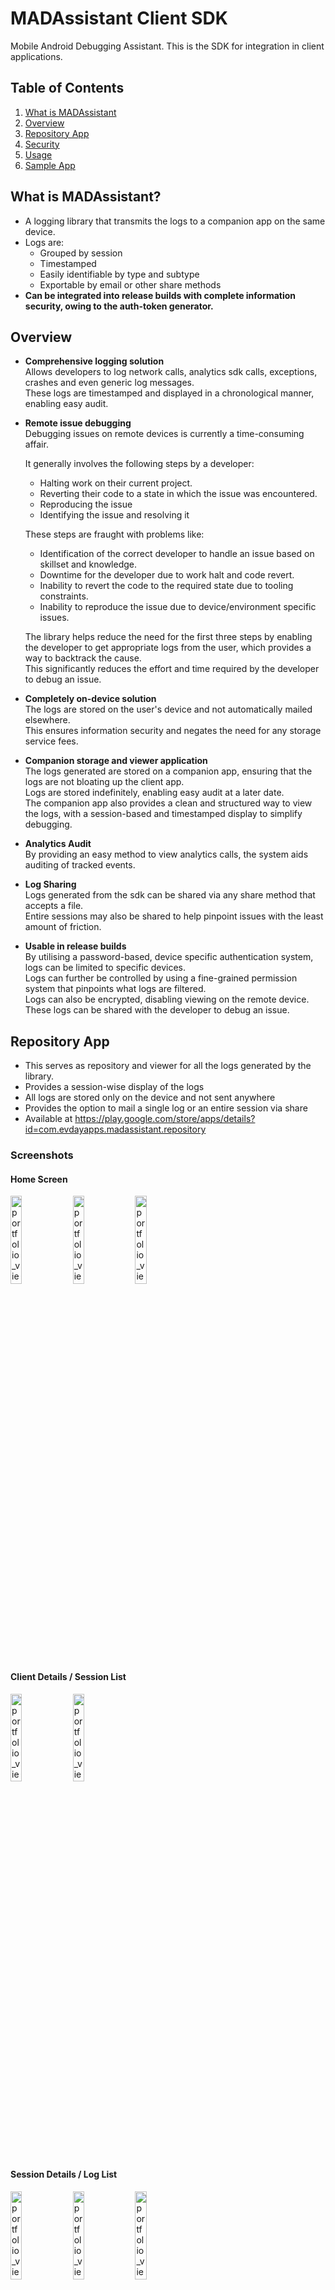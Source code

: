 # MADAssistant Client SDK
Mobile Android Debugging Assistant.
This is the SDK for integration in client applications.

## Table of Contents
1. [What is MADAssistant](#what-is-madassistant)
2. [Overview](#overview)
3. [Repository App](#repository-app)
5. [Security](#security)
6. [Usage](#usage)
7. [Sample App](#sample-app)

## What is MADAssistant?
- A logging library that transmits the logs to a companion app on the same device.
- Logs are:
  - Grouped by session
  - Timestamped
  - Easily identifiable by type and subtype
  - Exportable by email or other share methods
- **Can be integrated into release builds with complete information security, owing to the auth-token generator.**

## Overview
- **Comprehensive logging solution**  
  Allows developers to log network calls, analytics sdk calls, exceptions, crashes and even generic log messages.  
  These logs are timestamped and displayed in a chronological manner, enabling easy audit.  

- **Remote issue debugging**  
  Debugging issues on remote devices is currently a time-consuming affair.  

  It generally involves the following steps by a developer:
  - Halting work on their current project.
  - Reverting their code to a state in which the issue was encountered.
  - Reproducing the issue 
  - Identifying the issue and resolving it  
  
  These steps are fraught with problems like:
  - Identification of the correct developer to handle an issue based on skillset and knowledge.
  - Downtime for the developer due to work halt and code revert.
  - Inability to revert the code to the required state due to tooling constraints.
  - Inability to reproduce the issue due to device/environment specific issues.

  The library helps reduce the need for the first three steps by enabling the developer to get appropriate logs from the user, which provides a way to backtrack the cause.  
  This significantly reduces the effort and time required by the developer to debug an issue.
- **Completely on-device solution**  
  The logs are stored on the user's device and not automatically mailed elsewhere.  
  This ensures information security and negates the need for any storage service fees.
- **Companion storage and viewer application**  
  The logs generated are stored on a companion app, ensuring that the logs are not bloating up the client app.  
  Logs are stored indefinitely, enabling easy audit at a later date.  
  The companion app also provides a clean and structured way to view the logs, with a session-based and timestamped display to simplify debugging.  
- **Analytics Audit**  
  By providing an easy method to view analytics calls, the system aids auditing of tracked events.
- **Log Sharing**  
  Logs generated from the sdk can be shared via any share method that accepts a file.  
  Entire sessions may also be shared to help pinpoint issues with the least amount of friction.
- **Usable in release builds**  
  By utilising a password-based, device specific authentication system, logs can be limited to specific devices.  
  Logs can further be controlled by using a fine-grained permission system that pinpoints what logs are filtered.  
  Logs can also be encrypted, disabling viewing on the remote device. These logs can be shared with the developer to debug an issue.
  

## Repository App
- This serves as repository and viewer for all the logs generated by the library.
- Provides a session-wise display of the logs
- All logs are stored only on the device and not sent anywhere
- Provides the option to mail a single log or an entire session via share
- Available at https://play.google.com/store/apps/details?id=com.evdayapps.madassistant.repository
### Screenshots
#### Home Screen 
<img width="19%" alt="portfolio_view" src="doc/client_list.png"> <img width="19%" alt="portfolio_view" src="doc/device_info.png"> <img width="19%" alt="portfolio_view" src="doc/dev_portal.png">  

#### Client Details / Session List
<img width="19%" alt="portfolio_view" src="doc/session_list.png"> <img width="19%" alt="portfolio_view" src="doc/changelog_list.png">  

#### Session Details / Log List
<img width="19%" alt="portfolio_view" src="doc/log_list_unfiltered_1.png"> <img width="19%" alt="portfolio_view" src="doc/loglist_unfiltered_2.png"> <img width="19%" alt="portfolio_view" src="doc/session_details_filtered.png">   

#### Log Viewer
<img width="19%" alt="portfolio_view" src="doc/network_details.png"> <img width="19%" alt="portfolio_view" src="doc/stacktrace_0.png"> <img width="19%" alt="portfolio_view" src="doc/stacktrace_1.png"> <img width="19%" alt="portfolio_view" src="doc/stacktrace_2.png"> <img width="19%" alt="portfolio_view" src="doc/analytics_details.png"> 


## Security
An auth-token based system that controls what logs the user may view based on:
- The user's installation identifier (a uuid generated by the MADAssistant app once per installation)
- An optional start and end time
- The logs accessible to the user (with fine-grained regex-based filters).  
  This information is encrypted using a passphrase which needs to provided to this library on runtime, to decrypt. 
- All filtering is performed within the client library and then sent to the MADAssistant app
- **Logs may also be encrypted, preventing the user from viewing the logs, but able to still share them with the developer. This enables usage of the library in release builds, without the risk of leaking information**

<img width="19%" alt="authtoken-generator-1" src="doc/Screenshot_20220408-213416.png"> <img width="19%" alt="portfolio_view" src="doc/auth_gen_2.png">

NOTE: These logs are not uploaded to any server and will remain only on the user's device.


## Usage
- Add the jitpack repository to project build.gradle
  ```
  allprojects {
	repositories {
		...
		maven { url 'https://jitpack.io' }
	}
  }
  ```
- Add the library as a dependency
  ```
  implementation 'com.github.Evdayapps:madassistant-clientsdk:<latest-version>'
  ```
- Create an instance of MADAssistantClient
  ```
  val logUtils = object : Logger {
            override fun i(tag: String, message: String) {
                Log.i(tag, message)
            }

            override fun v(tag: String, message: String) {
                Log.v(tag, message)
            }

            override fun d(tag: String, message: String) {
                Log.d(tag, message)
            }

            override fun e(throwable: Throwable) {
                throwable.printStackTrace()
            }
        }

        madAssistantClient = MADAssistantClientImpl(
            applicationContext = applicationContext,
            passphrase = "<enter your passphrase here>",
            logger = logUtils,
            callback = object : MADAssistantClient.Callback {
                override fun onSessionStarted(sessionId: Long) {
                    Log.i("MADAssistant","Session Started")
                }

                override fun onSessionEnded(sessionId: Long) {}

                override fun onConnected() {
                    Log.i("MADAssistant","Connected")
                }

                override fun onDisconnected(code: Int, message: String) {}

            }
        )

        // Bind the client to the remote service
        madAssistantClient.connect()

        // Start a session
        madAssistantClient.startSession()

        // Test log
        madAssistantClient.logGenericLog(Log.INFO,"Test","Just a test")
  ```
- Log events using the appropriate method
  ```
  // For Exceptions
  fun logException(throwable: Throwable, message: String?, data: Map<String, Any?>?)
  
  // For Analytics
  fun logAnalyticsEvent(destination: String, eventName: String, data: Map<String, Any?>)
  
  // For logs that match android.util.Log
  fun logGenericLog(type: Int, tag: String, message: String, data: Map<String, Any?>?)

  // For network logs. 
  fun logNetworkCall(data: NetworkCallLogModel)
  Or use MADAssistantOkHttp3Interceptor as an interceptor in OkHttp3 setups
  ```
- Logging Crashes
  ```
  client.logCrashes()
  ```
  Alternately, crashes can be logged manually too using:
  ```
  client.logCrashReport(throwable: Throwable)
  ```
 
## Sample App
A sample client app is available in the testapp folder. The same will soon be available on the play store too










